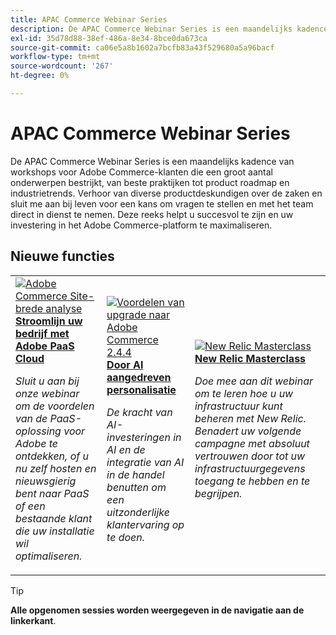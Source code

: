 ```yaml
---
title: APAC Commerce Webinar Series
description: De APAC Commerce Webinar Series is een maandelijks kadence van workshops voor Adobe Commerce-klanten die een groot aantal onderwerpen bestrijkt, van beste praktijken tot product roadmap en industrietrends.
exl-id: 35d78d88-38ef-486a-8e34-8bce0da673ca
source-git-commit: ca06e5a8b1602a7bcfb83a43f529680a5a96bacf
workflow-type: tm+mt
source-wordcount: '267'
ht-degree: 0%

---
```


# APAC Commerce Webinar Series

De APAC Commerce Webinar Series is een maandelijks kadence van workshops voor Adobe Commerce-klanten die een groot aantal onderwerpen bestrijkt, van beste praktijken tot product roadmap en industrietrends. Verhoor van diverse productdeskundigen over de zaken en sluit me aan bij leven voor een kans om vragen te stellen en met het team direct in dienst te nemen. Deze reeks helpt u succesvol te zijn en uw investering in het Adobe Commerce-platform te maximaliseren.

## Nieuwe functies

<table>
<tr>
  <td>
    <a href="https://experienceleague.adobe.com/docs/events/apac-commerce-recordings/2023/adobes-paas-cloud-commerce.html">
      <img alt="Adobe Commerce Site-brede analyse" src="https://video.tv.adobe.com/v/3419132?format=jpeg" />
    </a>
     <div>
      <a href="https://experienceleague.adobe.com/docs/events/apac-commerce-recordings/2023/adobes-paas-cloud-commerce.html">
        <strong>Stroomlijn uw bedrijf met Adobe PaaS Cloud</strong>
      </a>
    </div>
    <p>
    <em>Sluit u aan bij onze webinar om de voordelen van de PaaS-oplossing voor Adobe te ontdekken, of u nu zelf hosten en nieuwsgierig bent naar PaaS of een bestaande klant die uw installatie wil optimaliseren.</em>
    <p>
  </td>
  <td>
    <a href="https://experienceleague.adobe.com/docs/events/apac-commerce-recordings/2023/ai-personalisation.html">
      <img alt="Voordelen van upgrade naar Adobe Commerce 2.4.4" src="https://video.tv.adobe.com/v/3419107?format=jpeg" />
    </a>
     <div>
      <a href="https://experienceleague.adobe.com/docs/events/apac-commerce-recordings/2023/ai-personalisation.html">
        <strong>Door AI aangedreven personalisatie</strong>
      </a>
    </div>
    <p>
    <em>De kracht van AI-investeringen in AI en de integratie van AI in de handel benutten om een uitzonderlijke klantervaring op te doen.</em>
    <p>
  </td>
  <td>
    <a href="https://experienceleague.adobe.com/docs/events/apac-commerce-recordings/2022/new-relic.html">
      <img alt="New Relic Masterclass" src="https://video.tv.adobe.com/v/345148?format=jpeg" />
    </a>
     <div>
      <a href="https://experienceleague.adobe.com/docs/events/apac-commerce-recordings/2022/new-relic.html">
        <strong>New Relic Masterclass</strong>
      </a>
    </div>
    <p>
    <em>Doe mee aan dit webinar om te leren hoe u uw infrastructuur kunt beheren met New Relic. Benadert uw volgende campagne met absoluut vertrouwen door tot uw infrastructuurgegevens toegang te hebben en te begrijpen.</em>
    <p>
  </td>  
</tr>
</table>

>[!TIP]
>
>**Alle opgenomen sessies worden weergegeven in de navigatie aan de linkerkant**.
